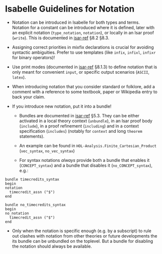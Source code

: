 # Isabelle Guidelines for Notation #

- Notation can be introduced in Isabelle for both types and terms. 
Notation for a constant can be introduced where it is defined, later with an explicit notation (`type_notation`, `notation`), or locally in an Isar proof (`write`).
This is documented in [isar-ref](https://isabelle.in.tum.de/dist/doc/isar-ref.pdf) §8.2 §8.3.

- Assigning correct priorities in mixfix declarations is crucial for avoiding syntactic ambiguities.
Prefer to use templates (like `infix`, `infixl`, `infixr` for binary operators)!

- Use print modes (documented in [isar-ref](https://isabelle.in.tum.de/dist/doc/isar-ref.pdf) §8.1.3)
  to define notation that is only meant for convenient `input`, or specific output scenarios (`ASCII`, `latex`).

- When introducing notation that you consider standard or folklore, 
  add a comment with a reference to some textbook, paper or Wikipedia entry to back your claim.  

- If you introduce new notation, put it into a bundle!

  - Bundles are documented in [isar-ref](https://isabelle.in.tum.de/dist/doc/isar-ref.pdf) §5.3. They can be either activated in a local theory context (`unbundle`), in an Isar proof body (`include`), in a proof refinement (`including`) and in a context specification (`includes`) (notably for `context` and long `theorem` statements).

  - An example can be found in `HOL-Analysis.Finite_Cartesian_Product` (`vec_syntax`, `no_vec_syntax`)

  - For syntax notations _always_ provide both a bundle that enables it (`CONCEPT_syntax`) and a bundle that disables it (`no_CONCEPT_syntax`),
  e.g.:
```
bundle timecredits_syntax
begin
notation
  timecredit_assn ("$")
end

bundle no_timecredits_syntax
begin
no_notation
  timecredit_assn ("$")
end
```

  - Only when the notation is specific enough (e.g. by a subscript) to rule out clashes with notation from other theories or future developments the its bundle can be unbundled on the toplevel. But a bundle for disabling the notation should always be available.

